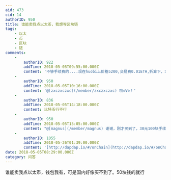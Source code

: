 ```yaml
---
aid: 473
cid: 14
authorID: 950
title: 谁能卖我点以太币，我想写区块链
tags:
    - 以太
    - 币
    - 区块
    - 链
comments:
    -
        authorID: 922
        addTime: 2018-05-05T09:55:00.000Z
        content: '不够手续费的....现在huobi上价格5200,交易费0.01ETH,折算下，50还不够手续费....'
    -
        authorID: 950
        addTime: 2018-05-05T10:16:00.000Z
        content: '@[zxczxczxc](/member/zxczxczxc) 哦⊙∀⊙！'
    -
        authorID: 836
        addTime: 2018-05-05T14:18:00.000Z
        content: 比特币行不行
    -
        authorID: 950
        addTime: 2018-05-05T15:05:00.000Z
        content: "@[magnus](/member/magnus) 谢谢，刚才买到了，30元100块手续费\U0001F622"
    -
        authorID: 1055
        addTime: 2018-05-26T01:39:00.000Z
        content: '[http://dapdap.io/#/onChain](http://dapdap.io/#/onChain) 自动上链服务了解一下'
date: 2018-05-05T08:29:00.000Z
category: 问答
---
```


谁能卖我点以太币，钱包我有，可是国内好像买不到了。50块钱的就行
